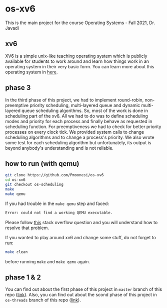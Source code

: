 # os-xv6
This is the main project for the course Operating Systems - Fall 2021, Dr. Javadi

## xv6
XV6 is a simple unix-like teaching operating system which is publicly available for students to work around and learn how things work in an operating system in their very basic form. You can learn more about this operating system in [here](https://pdos.csail.mit.edu/6.828/2012/xv6.html).

## phase 3
In the third phase of this project, we had to implement round-robin, non-preemptive priority scheduling, multi-layered queue and dynamic multi-layered queue scheduling algorithms. So, most of the work is done in scheduling part of the xv6. All we had to do was to define scheduling modes and priority for each process and finally behave as requested in scheduling function. For preemptiveness we had to check for better priority processes on every clock tick. We provided system calls to change scheduling algorithms and to change a process's priority. We also wrote some test for each scheduling algorithm but unfortunately, its output is beyond anybody's understanding and is not reliable.

## how to run (with qemu)
```bash
git clone https://github.com/Pmoonesi/os-xv6
cd os-xv6
git checkout os-scheduling
make
make qemu
```

If you had trouble in the `make qemu` step and faced:
```bash
Error: could not find a working QEMU executable.
```
Please follow [this](https://stackoverflow.com/questions/56507764/error-couldnt-find-a-working-qemu-executable) stack overflow question and you will understand how to resolve that problem.

If you wanted to play around xv6 and change some stuff, do not forget to run:
```bash
make clean
```
before running `make` and `make qemu` again.

## phase 1 & 2
You can find out about the first phase of this project in `master` branch of this repo ([link](../../tree/master/)). Also, you can find out about the scond phase of this project in `os-threads` branch of this repo ([link](../../tree/os-threads/)).